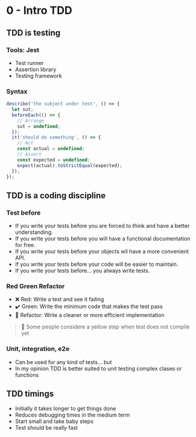 # 0 - Intro TDD

## TDD is testing

### Tools: Jest

- Test runner
- Assertion library
- Testing framework

### Syntax

```ts
describe('the subject under test', () => {
  let sut;
  beforeEach(() => {
    // Arrange
    sut = undefined;
  });
  it('should do something', () => {
    // Act
    const actual = undefined;
    // Assert
    const expected = undefined;
    expect(actual).toStrictEqual(expected);
  });
});
```

## TDD is a coding discipline

### Test before

- If you write your tests before you are forced to think and have a better understanding.
- If you write your tests before you will have a functional documentation for free.
- If you write your tests before your objects wil have a more convenient API.
- If you write your tests before your code will be easier to maintain.
- If you write your tests before... you always write tests.

### Red Green Refactor

- ❌ Red: Write a test and see it failing
- ✔️ Green: Write the minimum code that makes the test pass
- 🔵 Refactor: Write a cleaner or more efficient implementation

> 🚧 Some people considere a yellow step when test does not compile yet

### Unit, integration, e2e

- Can be used for any kind of tests... but
- In my opinion TDD is better suited to unit testing complex clases or functions

## TDD timings

- Initially it takes longer to get things done
- Reduces debugging times in the medium term
- Start small and take baby steps
- Test should be really fast
